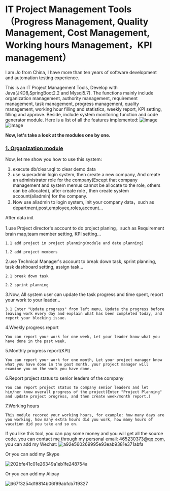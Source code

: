 # IT Project Management Tools（Progress Management, Quality Management, Cost Management, Working hours Management，KPI management）
I am Jo from China, I have more than ten years of software development and automation testing experience.

This is an IT Project Management Tools, Develop with Java(JKD8,SpringBoot2.2 and Mysql5.7). The functions mainly include organization management, authority management, requirement management, task management, progress management, quality management, working hour filling and statistics, weekly report, KPI setting, filling and approve. Beside, include system monitoring function and code generator module. Here is a list of all the features implemented:
![image](https://github.com/user-attachments/assets/ea6468b3-0db4-4e05-b168-0631d12b6c11)
![image](https://github.com/user-attachments/assets/faead931-3a06-46c1-a538-96b17fe4509f)



<b>Now, let's take a look at the modules one by one.</b>
### <a href="https://github.com/jovic2017/itproject-management/blob/main/1.Organization.md" target="_blank">1. Organization module</a>


Now, let me show you how to use this system:
1. execute db/clear.sql to clear demo data
2. use superadmin login system, then create a new company, And create an administrator role for the company(Except that company management and system memus cannot be allocate to the role, others can be allocated), after create role , then create system account(aliadmin) for the company.
3. Now use aliadmin to login system, init your company data，such as department,post,employee,roles,account...

After data init

1.use Project director's account to do project planing，such as Requirement brain map,team member setting, KPI setting...

    1.1 add project in project planning(module and date planning)
  
    1.2 add project members

2.use Technical Manager's account to break down task, sprint planning, task dashboard setting, assign task...

    2.1 break down task
    
    2.2 sprint planning

3.Now, All system user can update the task progress and time spent, report your work to your leader...
    
    3.1 Enter "Update progress" from left menu, Update the progress before leaving work every day and explain what has been completed today, and report your blocking issue.


4.Weekly progress report

    You can report your work for one week, Let your leader know what you have done in the past week.
    
5.Monthly progress report(KPI)

    You can report your work for one month, Let your project manager know what you have done in the past month, your project manager will examine you on the work you have done.
    
6.Report project status to senior leaders of the company
    
    You can report project status to company senior leaders and let him/her know overall progress of the project(Enter "Project Planning" and update project progress, and then create week/month report.)
    
7.Working hours
    
    This module recored your working hours, for example: how many days are you working, how many extra hours did you work, how many hours of vacation did you take and so on.



If you like this tool, you can pay some money and you will get all the source code. you can contact me through my personal email: 465230373@qq.com, you can add my Wechat:
![a92e560269995e93eab9381e371abfa](https://github.com/user-attachments/assets/31becfc2-39f9-4563-953d-950e1a1736a8)

Or you can add my Skype

![202bfe41c01e26349a1eb1fe248754a](https://github.com/user-attachments/assets/2f7e564b-6f19-49d6-ba00-2ba4dde8e331)

Or you can add my Alipay

![667f3254d19814b06f99abfcb7f9327](https://github.com/user-attachments/assets/5d2e224e-d0a2-4ea0-997f-e6cccbc680bb)


